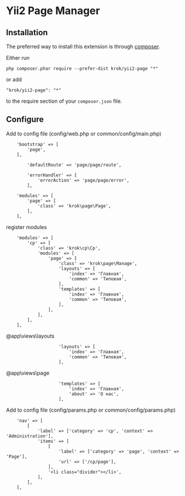 Yii2 Page Manager
=================

Installation
------------

The preferred way to install this extension is through [composer](http://getcomposer.org/download/).

Either run

```
php composer.phar require --prefer-dist krok/yii2-page "*"
```

or add

```
"krok/yii2-page": "*"
```

to the require section of your `composer.json` file.

Configure
-----------------

Add to config file (config/web.php or common/config/main.php)

```
    'bootstrap' => [
        'page',
    ],
```

```
        'defaultRoute' => 'page/page/route',
```

```
        'errorHandler' => [
            'errorAction' => 'page/page/error',
        ],
```

```
    'modules' => [
        'page' => [
            'class' => 'krok\page\Page',
        ],
    ],
```

register modules

```
    'modules' => [
        'cp' => [
            'class' => 'krok\cp\Cp',
            'modules' => [
                'page' => [
                    'class' => 'krok\page\Manage',
                    'layouts' => [
                        'index' => 'Главная',
                        'common' => 'Типовая',
                    ],
                    'templates' => [
                        'index' => 'Главная',
                        'common' => 'Типовая',
                    ],
                ],
            ],
        ],
    ],
```

@app\views\layouts

```
                    'layouts' => [
                        'index' => 'Главная',
                        'common' => 'Типовая',
                    ],
```

@app\views\page

```
                    'templates' => [
                        'index' => 'Главная',
                        'about' => 'О нас',
                    ],
```

Add to config file (config/params.php or common/config/params.php)

```
    'nav' => [
        [
            'label' => ['category' => 'cp', 'context' => 'Administration'],
            'items' => [
                [
                    'label' => ['category' => 'page', 'context' => 'Page'],
                    'url' => ['/cp/page'],
                ],
                '<li class="divider"></li>',
            ],
        ],
    ],
```
